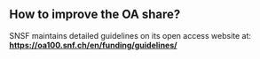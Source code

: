 ## How to improve the OA share?

SNSF maintains detailed guidelines on its open access website at: **https://oa100.snf.ch/en/funding/guidelines/**